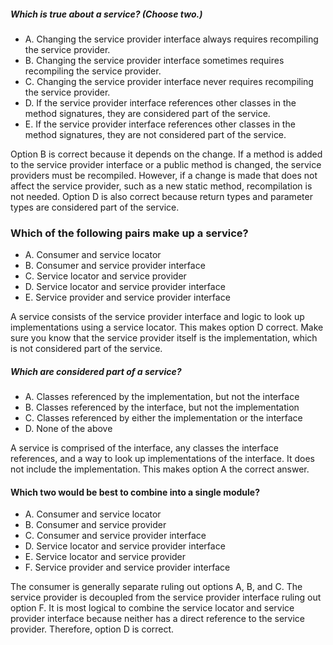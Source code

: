 ##### Which is true about a service? (Choose two.)
* A. Changing the service provider interface always requires recompiling the service provider.
* B. Changing the service provider interface sometimes requires recompiling the service provider.
* C. Changing the service provider interface never requires recompiling the service provider.
* D. If the service provider interface references other classes in the method signatures, they are considered part of the service.
* E. If the service provider interface references other classes in the method signatures, they are not considered part of the service.

Option B is correct because it depends on the change.
If a method is added to the service provider interface
or a public method is changed, the service providers must be recompiled.
However, if a change is made that does not affect the service provider,
such as a new static method, recompilation is not needed.
Option D is also correct because return types and parameter
types are considered part of the service.

### Which of the following pairs make up a service?
* A. Consumer and service locator
* B. Consumer and service provider interface
* C. Service locator and service provider
* D. Service locator and service provider interface
* E. Service provider and service provider interface

A service consists of the service provider interface
and logic to look up implementations using a service locator.
This makes option D correct.
Make sure you know that the service provider itself is the implementation,
which is not considered part of the service.

##### Which are considered part of a service?
* A. Classes referenced by the implementation, but not the interface
* B. Classes referenced by the interface, but not the implementation
* C. Classes referenced by either the implementation or the interface
* D. None of the above

A service is comprised of the interface, any classes the interface references,
and a way to look up implementations of the interface.
It does not include the implementation. This makes option A the correct answer.

#### Which two would be best to combine into a single module?
* A. Consumer and service locator
* B. Consumer and service provider
* C. Consumer and service provider interface
* D. Service locator and service provider interface
* E. Service locator and service provider
* F. Service provider and service provider interface

The consumer is generally separate ruling out options A, B, and C.
The service provider is decoupled from the service provider interface ruling out option F.
It is most logical to combine the service locator
and service provider interface because neither
has a direct reference to the service provider. Therefore, option D is correct.
